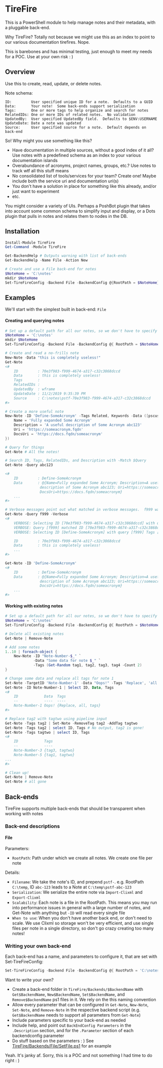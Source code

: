 # TireFire

This is a PowerShell module to help manage notes and their metadata, with a pluggable back-end.

Why TireFire?  Totally not because we might use this as an index to point to our various documentation tirefires.  Nope.

This is barebones and has minimal testing, just enough to meet my needs for a POC.  Use at your own risk : )

## Overview

Use this to create, read, update, or delete notes.

Note schema:

```text
ID:         User specified unique ID for a note.  Defaults to a GUID
Data:       Your note!  Some back-ends support serialization
Tags:       One or more tags to help organize and search for notes
RelatedIDs: One or more IDs of related notes.  No validation
UpdatedBy:  User specified UpdatedBy field.  Defaults to $ENV:USERNAME
UpdateDate: Date a note was updated
Source:     User specified source for a note.  Default depends on back-end
```

So!  Why might you use something like this?

* Have documentation in multiple sources, without a good index of it all?  Use notes with a predefined schema as an index to your various documentation islands
* Overabundance of acronyms, project names, groups, etc.?  Use notes to track wtf all this stuff means
* No consolidated list of tools/services for your team?  Create one!  Maybe include both the service uri and documentation uri(s)
* You don't have a solution in place for something like this already, and/or just want to experiment
* etc.

You might consider a variety of UIs.  Perhaps a PoshBot plugin that takes into account some common schema to simplify input and display, or a Dots plugin that pulls in notes and relates them to nodes in the DB.

## Installation

```powershell
Install-Module TireFire
Get-Command -Module TireFire

Get-BackendHelp # Outputs warning with list of back-ends
Get-BackendHelp -Name File -Action New

# Create and use a File back-end for notes
$NoteHome = 'C:\notes'
mkdir $NoteHome
Set-TireFireConfig -Backend File -BackendConfig @{RootPath = $NoteHome}
```

## Examples

We'll start with the simplest built in back-end:  `File`

#### Creating and querying notes

```powershell
# Set up a default path for all our notes, so we don't have to specify BackendConfig on every single command:
$NoteHome = 'C:\notes'
mkdir $NoteHome
Set-TireFireConfig -Backend File -BackendConfig @{ RootPath = $NoteHome }

# Create and read a no-frills note
New-Note -Data "this is completely useless!"
Get-Note
<#
    ID         : 70e3f983-f999-4674-a317-c32c3868dccd
    Data       : this is completely useless!
    Tags       :
    RelatedIDs :
    UpdatedBy  : wframe
    UpdateDate : 11/2/2019 9:35:39 PM
    Source     : C:\notes\pstf-70e3f983-f999-4674-a317-c32c3868dccd
#>

# Create a more useful note
New-Note -ID 'Define-SomeAcronym' -Tags Related, Keywords -Data ([pscustomobject]@{
    Name = 'Fully expanded Some Acronym'
    Description = 'A useful description of Some Acronym abc123'
    Uri = 'https://someacronym.fqdn'
    DocsUri = 'https://docs.fqdn/someacronym'
})

# Query for things
Get-Note # All the notes!

# Search ID, Tags, RelatedIDs, and Description with -Match $Query
Get-Note -Query abc123

<#
    ID         : Define-SomeAcronym
    Data       : @{Name=Fully expanded Some Acronym; Description=A useful
                description of Some Acronym abc123; Uri=https://someacronym.fqdn;
                DocsUri=https://docs.fqdn/someacronym}
    ...
#>

# Verbose messages point out what matched in verbose messages.  f999 was part of the randomly generated ID
Get-Note -Query f999 -Verbose
<#
    VERBOSE: Selecting ID [70e3f983-f999-4674-a317-c32c3868dccd] with query [f999] Tags [] IncludeRelated [False]
    VERBOSE: Query [f999] matched ID [70e3f983-f999-4674-a317-c32c3868dccd]
    VERBOSE: Selecting ID [Define-SomeAcronym] with query [f999] Tags [] IncludeRelated [False]

    ID         : 70e3f983-f999-4674-a317-c32c3868dccd
    Data       : this is completely useless!
    ...
#>

Get-Note -ID 'Define-SomeAcronym'
<#
    ID         : Define-SomeAcronym
    Data       : @{Name=Fully expanded Some Acronym; Description=A useful
                description of Some Acronym abc123; Uri=https://someacronym.fqdn;
                DocsUri=https://docs.fqdn/someacronym}
    ...
#>
```

#### Working with existing notes

```powershell
# Set up a default path for all our notes, so we don't have to specify BackendConfig on every single command:
$NoteHome = 'C:\notes'
Set-TireFireConfig -Backend File -BackendConfig @{ RootPath = $NoteHome }

# Delete all existing notes
Get-Note | Remove-Note

# Add some notes
1..10 | foreach-object {
    New-Note -ID "Note-Number-$_" `
             -Data "Some data for note $_" `
             -Tags (Get-Random tag1, tag2, tag3, tag4 -Count 2)
}

# Change some data and replace all tags for note 1
Set-Note -TargetID 'Note-Number-1' -Data "Oops!" -Tags 'Replace', 'all', 'tags'
Get-Note -ID Note-Number-1 | Select ID, Data, Tags
<#
    ID            Data  Tags
    --            ----  ----
    Note-Number-1 Oops! {Replace, all, tags}
#>

# Replace tag2 with tagtwo using pipeline input
Get-Note -Tags tag2 | Set-Note -RemoveTag tag2 -AddTag tagtwo
Get-Note -Tags tag2 | select ID, Tags # No output, tag2 is gone!
Get-Note -Tags tagtwo | select ID, Tags
<#
    ID            Tags
    --            ----
    Note-Number-3 {tag3, tagtwo}
    Note-Number-5 {tag1, tagtwo}
...
#>

# Clean up!
Get-Note | Remove-Note
Get-Note # all gone
```

## Back-ends

TireFire supports multiple back-ends that should be transparent when working with notes

### Back-end descriptions

#### File

Parameters:

* `RootPath`:  Path under which we create all notes.  We create one file per note

Details:

* `Filename`:  We take the note's ID, and prepend `pstf-`.  e.g. RootPath `C:\temp`, ID `abc-123` leads to a Note at `C:\temp\pstf-abc-123`
* `Serialization`:  We serialize the entire note via `Import-Clixml` and `Export-Clixml`
* `Scalability`:  Each note is a file in the RootPath.  This means you may run into performance issues in general with a large number of notes, and Get-Note with anything but `-ID` will read every single file
* `When to use`:  When you don't have another back end, or don't need to scale.  We use Clixml so storage won't be very efficient, and use single files per note in a single directory, so don't go crazy creating too many notes!

### Writing your own back-end

Each back-end has a name, and parameters to configure it, that are set with Set-TireFireConfig:

```powershell
Set-TireFireConfig -Backend File -BackendConfig @{ RootPath = 'C:\notes' }
```

Want to write your own?

* Create a back-end folder in `TireFire/Backends/$BackendName` with `Get$BackendName`, `New$BackendName`, `Set$BackendName`, and `Remove$BackendName` ps1 files in it.  We rely on the this naming convention
* Allow every parameter that can be configured in `Get-Note`, `New-Note`, `Set-Note`, and `Remove-Note` in the respective backend script (e.g. `Get$BackendName` needs to support all parameters from `Get-Note`)
* Include parameters specific to your back-end as needed
* Include help, and point out `BackEndConfig Parameters` in the `.Description` section, and for the `.Parameter` section of each backendconfig parameter
* Do stuff based on the parameters : )  See [TireFire/Backends/File/SetFile.ps1](TireFire/Backends/File/SetFile.ps1) for an example

Yeah.  It's janky af.  Sorry, this is a POC and not something I had time to do right : )
